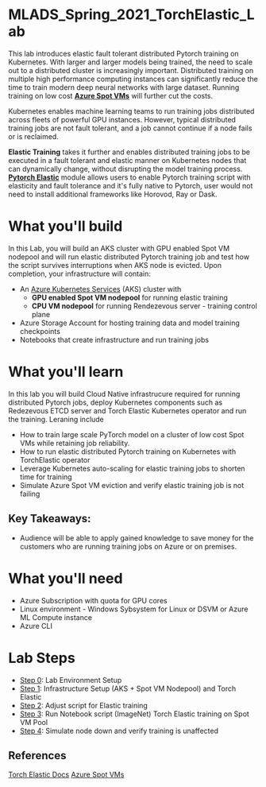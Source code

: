 # MLADS_Spring_2021_TorchElastic_Lab

This lab introduces elastic fault tolerant distributed Pytorch training on Kubernetes. With larger and larger models being trained, the need to scale out to a distributed cluster is increasingly important. Distributed training on multiple high performance computing instances can significantly reduce the time to train modern deep neural networks with large dataset. Running training on low cost [**Azure Spot VMs**](https://docs.microsoft.com/en-us/azure/virtual-machines/spot-vms) will further cut the costs.

Kubernetes enables machine learning teams to run training jobs distributed across fleets of powerful GPU instances. However, typical distributed training jobs are not fault tolerant, and a job cannot continue if a node fails or is reclaimed. 

**Elastic Training** takes it further and enables distributed training jobs to be executed in a fault tolerant and elastic manner on Kubernetes nodes that can dynamically change, without disrupting the model training process. [**Pytorch Elastic**](https://pytorch.org/elastic/0.2.2/index.html) module allows users to enable Pytorch training script with elasticity and fault tolerance and it's fully native to Pytorch, user would not need to install additional frameworks like Horovod, Ray or Dask.

# What you'll build
In this Lab, you will build an AKS cluster with GPU enabled Spot VM nodepool and will run elastic distributed Pytorch training job and test how the script survives interruptions when AKS node is evicted.
Upon completion, your infrastructure will contain:

- An [Azure Kubernetes Services](https://docs.microsoft.com/en-us/azure/aks/) (AKS) cluster with 
  - **GPU enabled Spot VM nodepool** for running elastic training
  - **CPU VM nodepool** for running Rendezevous server - training control plane
- Azure Storage Account for hosting training data and model training checkpoints
- Notebooks that create infrastructure and run training jobs 


# What you'll learn
In this lab you will build Cloud Native infrastrucure required for running distributed Pytorch jobs, deploy Kubernetes components such as Redezevous ETCD server and Torch Elastic Kubernetes operator and run the training. Leraning include

-	How to train large scale PyTorch model on a cluster of low cost Spot VMs while retaining job reliability.
-	How to run elastic distributed Pytorch training on Kubernetes with TorchElastic operator 
-	Leverage Kubernetes auto-scaling for elastic training jobs to shorten time for training
-   Simulate Azure Spot VM eviction and verify elastic training job is not failing

## Key Takeaways:
-	Audience will be able to apply gained knowledge to save money for the customers who are running training jobs on Azure or on premises.

# What you'll need

- Azure Subscription with quota for GPU cores
- Linux environment - Windows Sybsystem for Linux or DSVM or Azure ML Compute instance
- Azure CLI

# Lab Steps
- [Step 0](/Step0-Env.md): Lab Environment Setup 
- [Step 1](/Step1-Setup.md): Infrastructure Setup (AKS + Spot VM Nodepool) and Torch Elastic
- [Step 2](https://pytorch.org/elastic/0.2.2/train_script.html): Adjust script for Elastic training 
- [Step 3](/Step3-RunJob.md): Run Notebook script  (ImageNet) Torch Elastic training on Spot VM Pool
- [Step 4](/Step4-SimulateStop.md): Simulate node down and verify training is unaffected


## References
[Torch Elastic Docs](https://pytorch.org/elastic/0.2.2/index.html)
[Azure Spot VMs](https://docs.microsoft.com/en-us/azure/virtual-machines/spot-vms)